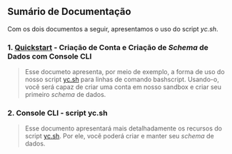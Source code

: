 ## Sumário de Documentação

Com os dois documentos a seguir, apresentamos o uso do script _yc.sh_.

### 1. [Quickstart](https://github.com/ycodify-tech/cli-scripts/blob/master/Quickstart.md) - Criação de Conta e Criação de _Schema_ de Dados com Console CLI
> Esse documeto apresenta, por meio de exemplo, a forma de uso do nosso script [yc.sh](https://github.com/ycodify-tech/cli-scripts/blob/master/yc.sh) para linhas de comando bashscript. Usando-o, você será capaz de criar uma conta em nosso sandbox e criar seu primeiro _schema_ de dados. 

### 2. Console CLI - script yc.sh
> Esse documento apresentará mais detalhadamente os recursos do script [yc.sh](https://github.com/ycodify-tech/cli-scripts/blob/master/yc.sh). Por ele, você poderá criar e manter seu _schema_ de dados.
